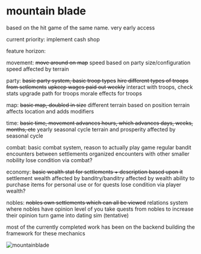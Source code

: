 # mountain blade

based on the hit game of the same name. very early access

current priority:
implement cash shop

feature horizon:

movement:
~~move around on map~~
speed based on party size/configuration
speed affected by terrain

party: 
~~basic party system, basic troop types~~ 
~~hire different types of troops from setlements~~
~~upkeep wages paid out weekly~~
interact with troops, check stats
upgrade path for troops
morale effects for troops

map:
~~basic map, doubled in size~~
different terrain based on position
terrain affects location and adds modifiers

time:
~~basic time, movement advances hours, which advances days, weeks, months, etc~~
yearly seasonal cycle
terrain and prosperity affected by seasonal cycle

combat:
basic combat system, reason to actually play game
regular bandit encounters between settlements
organized encounters with other smaller nobility
lose condition via combat?

economy:
~~basic wealth stat for settlements + description based upon it~~
settlement wealth affected by banditry/banditry affected by wealth
ability to purchase items for personal use or for quests
lose condition via player wealth?

nobles:
~~nobles own settlements which can all be viewed~~
relations system where nobles have opinion level of you
take quests from nobles to increase their opinion
turn game into dating sim (tentative)

most of the currently completed work has been on the backend building the framework for these mechanics 

![mountainblade](https://i.ibb.co/4S54nsK/mountainblade-0-1-4.png)
